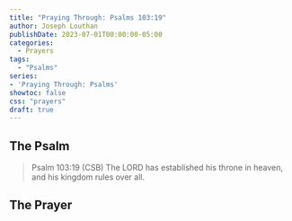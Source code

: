```yaml
---
title: "Praying Through: Psalms 103:19"
author: Joseph Louthan
publishDate: 2023-07-01T00:00:00-05:00
categories:
  - Prayers
tags:
  - "Psalms"
series:
- 'Praying Through: Psalms'
showtoc: false
css: "prayers"
draft: true
---
```

## The Psalm

>Psalm 103:19 (CSB) The LORD has established his throne in heaven, and his kingdom rules over all. 

## The Prayer

<div style="font-variant: small-caps;">

</div>

```text

```
